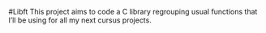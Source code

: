 #Libft
This project aims to code a C library regrouping usual functions that I’ll be using for all my next cursus projects.
